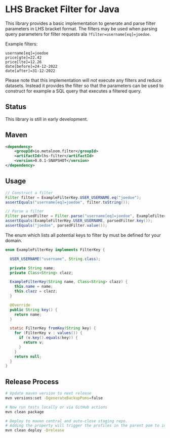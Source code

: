 # LHS Bracket Filter for Java

This library provides a basic implementation to generate and parse filter parameters in LHS bracket format.
The filters may be used when parsing query parameters for filter requests ala `?filter=username[eq]=joedoe`.

Example filters:
```
username[eq]=joedoe
price[gte]=22.42
price[lte]=12.26
date[before]=24-12-2022
date[after]=31-12-2022
```

Please note that this implementation will *not* execute any filters and reduce datasets. Instead it provides the filter so that the parameters can be used to construct for example a SQL query that executes a filtered query.

## Status

This library is still in early development.

## Maven

```xml
<dependency>
	<groupId>io.metaloom.filter</groupId>
	<artifactId>lhs-filter</artifactId>
	<version>0.0.1-SNAPSHOT</version>
</dependency>
```

## Usage

```java
// Construct a filter
Filter filter = ExampleFilterKey.USER_USERNAME.eq("joedoe");
assertEquals("username[eq]=joedoe", filter.toString());

// Parse a filter
Filter parsedFilter = Filter.parse("username[eq]=joedoe", ExampleFilterKey::fromKey);
assertEquals(ExampleFilterKey.USER_USERNAME, parsedFilter.key());
assertEquals("joedoe", parsedFilter.value());
```

The enum which lists all potential keys to filter by must be defined for your domain.

```java
enum ExampleFilterKey implements FilterKey {

  USER_USERNAME("username", String.class);

  private String name;
  private Class<String> clazz;

  ExampleFilterKey(String name, Class<String> clazz) {
    this.name = name;
    this.clazz = clazz;
  }

  @Override
  public String key() {
    return name;
  }

  static FilterKey fromKey(String key) {
    for (FilterKey v : values()) {
      if (v.key().equals(key)) {
        return v;
      }
    }
    return null;
  }
}
```

## Release Process

```bash
# Update maven version to next release
mvn versions:set -DgenerateBackupPoms=false

# Now run tests locally or via GitHub actions
mvn clean package

# Deploy to maven central and auto-close staging repo. 
# Adding the property will trigger the profiles in the parent pom to include gpg,javadoc...
mvn clean deploy -Drelease
```
